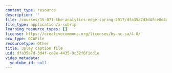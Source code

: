 ```yaml
---
content_type: resource
description: ''
file: /courses/15-071-the-analytics-edge-spring-2017/dfa35a7d3d4fce8e44359c32f6f1dd1e_5tCSR5L4nWI.srt
file_type: application/x-subrip
learning_resource_types: []
license: https://creativecommons.org/licenses/by-nc-sa/4.0/
ocw_type: OCWFile
resourcetype: Other
title: 3play caption file
uid: dfa35a7d-3d4f-ce8e-4435-9c32f6f1dd1e
video_metadata:
  youtube_id: null
---
```


